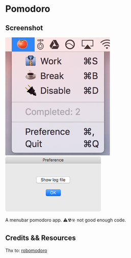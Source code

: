 # Pomodoro

## Screenshot

![](pomodoro.png)
![](preference.png)




A menubar pomodoro app. ⚠️☢️☣️ not good enough code.

## Credits && Resources

Thx to:
[robomodoro](https://github.com/danielma/robomodoro)